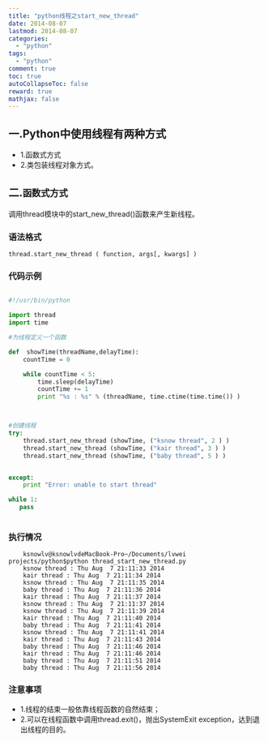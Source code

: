 ```yaml
---
title: "python线程之start_new_thread"
date: 2014-08-07
lastmod: 2014-08-07
categories:
  - "python"
tags:
  - "python"
comment: true
toc: true
autoCollapseToc: false
reward: true
mathjax: false
---
```


## 一.Python中使用线程有两种方式   
* 1.函数式方式
* 2.类包装线程对象方式。


## 二.`函数式方式`

调用thread模块中的start_new_thread()函数来产生新线程。

### 语法格式

    thread.start_new_thread ( function, args[, kwargs] )
    
    
### 代码示例

``` python

#!/usr/bin/python

import thread
import time

#为线程定义一个函数

def  showTime(threadName,delayTime):
	countTime = 0

	while countTime < 5:
		time.sleep(delayTime)
		countTime += 1
		print "%s : %s" % (threadName, time.ctime(time.time()) )



#创建线程
try:
	thread.start_new_thread (showTime, ("ksnow thread", 2 ) )
	thread.start_new_thread (showTime, ("kair thread", 3 ) )
	thread.start_new_thread (showTime, ("baby thread", 5 ) )


except:
	print "Error: unable to start thread"

while 1:
   pass
   
```

### 执行情况

```terminal
    ksnowlv@ksnowlvdeMacBook-Pro~/Documents/lvwei projects/python$python thread_start_new_thread.py 
    ksnow thread : Thu Aug  7 21:11:33 2014
    kair thread : Thu Aug  7 21:11:34 2014
    ksnow thread : Thu Aug  7 21:11:35 2014
    baby thread : Thu Aug  7 21:11:36 2014
    kair thread : Thu Aug  7 21:11:37 2014
    ksnow thread : Thu Aug  7 21:11:37 2014
    ksnow thread : Thu Aug  7 21:11:39 2014
    kair thread : Thu Aug  7 21:11:40 2014
    baby thread : Thu Aug  7 21:11:41 2014
    ksnow thread : Thu Aug  7 21:11:41 2014
    kair thread : Thu Aug  7 21:11:43 2014
    baby thread : Thu Aug  7 21:11:46 2014
    kair thread : Thu Aug  7 21:11:46 2014
    baby thread : Thu Aug  7 21:11:51 2014
    baby thread : Thu Aug  7 21:11:56 2014
```    
    
### 注意事项    
* 1.线程的结束一般依靠线程函数的自然结束；
* 2.可以在线程函数中调用thread.exit()，抛出SystemExit exception，达到退出线程的目的。
